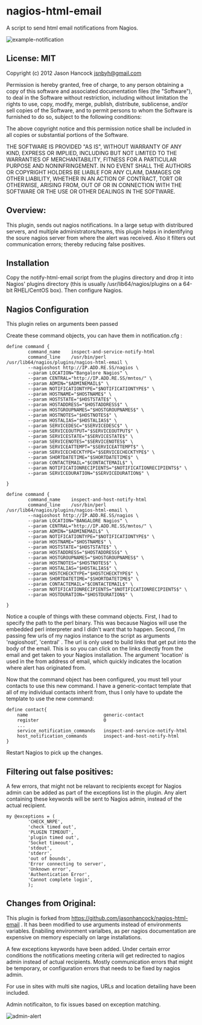 nagios-html-email
=================

A script to send html email notifications from Nagios.

![example-notification](https://github.com/vazudevan/nagios-html-email/raw/master/example-images/example-notification.png)

License: MIT
------------
Copyright (c) 2012 Jason Hancock <jsnbyh@gmail.com>

Permission is hereby granted, free of charge, to any person obtaining a copy
of this software and associated documentation files (the "Software"), to deal
in the Software without restriction, including without limitation the rights
to use, copy, modify, merge, publish, distribute, sublicense, and/or sell
copies of the Software, and to permit persons to whom the Software is furnished
to do so, subject to the following conditions:

The above copyright notice and this permission notice shall be included in all
copies or substantial portions of the Software.

THE SOFTWARE IS PROVIDED "AS IS", WITHOUT WARRANTY OF ANY KIND, EXPRESS OR
IMPLIED, INCLUDING BUT NOT LIMITED TO THE WARRANTIES OF MERCHANTABILITY,
FITNESS FOR A PARTICULAR PURPOSE AND NONINFRINGEMENT. IN NO EVENT SHALL THE
AUTHORS OR COPYRIGHT HOLDERS BE LIABLE FOR ANY CLAIM, DAMAGES OR OTHER
LIABILITY, WHETHER IN AN ACTION OF CONTRACT, TORT OR OTHERWISE, ARISING FROM,
OUT OF OR IN CONNECTION WITH THE SOFTWARE OR THE USE OR OTHER DEALINGS IN
THE SOFTWARE.

Overview:
---------

This plugin, sends out nagios notifications.  In a large setup with distribured
servers, and multiple administrators/teams, this plugin helps in indentifying
the soure nagios server from where the alert was received.  Also it filters out
communication errors; thereby reducing false positives.

Installation
------------

Copy the notify-html-email script from the plugins directory and drop it into 
Nagios' plugins directory (this is usually /usr/lib64/nagios/plugins on a 
64-bit RHEL/CentOS box). Then configure Nagios.

Nagios Configuration
--------------------

This plugin relies on arguments been passed

Create these command objects, you can have them in notification.cfg :

```
define command {
        command_name    inspect-and-service-notify-html
        command_line    /usr/bin/perl
/usr/lib64/nagios/plugins/nagios-html-email \
        --nagioshost http://IP.ADD.RE.SS/nagios \
        --param LOCATION="Bangalore Nagios" \
        --param CENTRAL="http://IP.ADD.RE.SS/mntos/" \
        --param ADMIN="$ADMINEMAIL$" \
        --param NOTIFICATIONTYPE="$NOTIFICATIONTYPE$" \
        --param HOSTNAME="$HOSTNAME$" \
        --param HOSTSTATE="$HOSTSTATE$" \
        --param HOSTADDRESS="$HOSTADDRESS$" \
        --param HOSTGROUPNAMES="$HOSTGROUPNAMES$" \
        --param HOSTNOTES="$HOSTNOTES$" \
        --param HOSTALIAS="$HOSTALIAS$" \
        --param SERVICEDESC="$SERVICEDESC$" \
        --param SERVICEOUTPUT="$SERVICEOUTPUT$" \
        --param SERVICESTATE="$SERVICESTATE$" \
        --param SERVICENOTES="$SERVICENOTES$" \
        --param SERVICEATTEMPT="$SERVICEATTEMPT$" \
        --param SERVICECHECKTYPE="$SERVICECHECKTYPE$" \
        --param SHORTDATETIME="$SHORTDATETIME$" \
        --param CONTACTEMAIL="$CONTACTEMAIL$" \
        --param NOTIFICATIONRECIPIENTS="$NOTIFICATIONRECIPIENTS$" \
        --param SERVICEDURATION="$SERVICEDURATION$" \

}

define command {
        command_name    inspect-and-host-notify-html
        command_line    /usr/bin/perl
/usr/lib64/nagios/plugins/nagios-html-email \
        --nagioshost http://IP.ADD.RE.SS/nagios \
        --param LOCATION="BANGALORE Nagios" \
        --param CENTRAL="http://IP.ADD.RE.SS/mntos/" \
        --param ADMIN="$ADMINEMAIL$" \
        --param NOTIFICATIONTYPE="$NOTIFICATIONTYPE$" \
        --param HOSTNAME="$HOSTNAME$" \
        --param HOSTSTATE="$HOSTSTATE$" \
        --param HOSTADDRESS="$HOSTADDRESS$" \
        --param HOSTGROUPNAMES="$HOSTGROUPNAMES$" \
        --param HOSTNOTES="$HOSTNOTES$" \
        --param HOSTALIAS="$HOSTALIAS$" \
        --param HOSTCHECKTYPE="$HOSTCHECKTYPE$" \
        --param SHORTDATETIME="$SHORTDATETIME$" \
        --param CONTACTEMAIL="$CONTACTEMAIL$" \
        --param NOTIFICATIONRECIPIENTS="$NOTIFICATIONRECIPIENTS$" \
        --param HOSTDURATION="$HOSTDURATION$" \

}

```

Notice a couple of things with these command objects. First, I had to specify 
the path to the perl binary. This was because Nagios will use the embedded perl
interpreter and I didn't want that to happen. Second, I'm passing few urls
of my nagios instance to the script as arguments 'nagioshost', 'central' . The 
url is only used to build links that get put into the body of the email. This 
is so you can click on the links directly from the email and get taken to your 
Nagios installation.  The argument 'location' is used in the from address of
email, which quickly indicates the location where alert has originated from.

Now that the command object has been configured, you must tell your contacts to
use this new command. I have a generic-contact template that all of my individual
contacts inherit from, thus I only have to update the template to use the new
command:

```
define contact{
    name                            generic-contact 
    register                        0
    ...
    service_notification_commands   inspect-and-service-notify-html
    host_notification_commands      inspect-and-host-notify-html
}

```

Restart Nagios to pick up the changes.

Filtering out false positives:
------------------------------
A few errors, that might not be relavant to recipients except for Nagios admin
can be added as part of the exceptions list in the plugin.  Any alert
containing these keywords will be sent to Nagios admin, instead of the actual
recipient.

```
my @exceptions = (
        'CHECK_NRPE', 
        'check timed out', 
        'PLUGIN TIMEOUT', 
        'plugin timed out',
        'Socket timeout', 
        'stdout', 
        'stderr', 
        'out of bounds',
        'Error connecting to server',
        'Unknown error',
        'Authentication Error',
        'Cannot complete login',
        );
```

Changes from Original:
----------------------
This plugin is forked from https://github.com/jasonhancock/nagios-html-email . It
has been modified to use arguments instead of environments variables.
Enabiling environment varialbes, as per nagios documentation are expensive on 
memory especially on large installations.

A few exceptions keywords have been added. Under certain error conditions the 
notifications meeting criteria will get redirected to nagios admin instead of 
actual recipients.  Mostly communication errors that might be temporary, or 
configuration errors that needs to be fixed by nagios admin.

For use in sites with multi site nagios, URLs and location detailing have been
included.

Admin notificaiton, to fix issues based on exception matching.

![admin-alert](https://github.com/vazudevan/nagios-html-email/raw/master/example-images/admin-alert.png)
